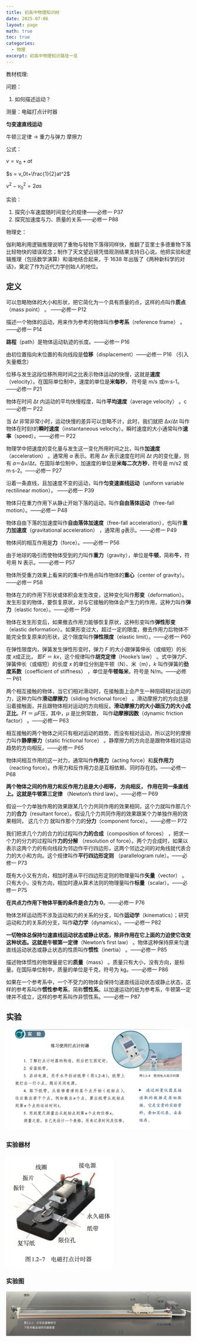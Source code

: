```yaml
---
title: 初高中物理知识树
date: 2025-07-06
layout: page
math: true
toc: true
categories:
  - 物理
excerpt: 初高中物理知识路径一览
---
```


教材梳理:

问题：

1. 如何描述运动？

测量：电磁打点计时器



**匀变速直线运动**

牛顿三定律 $\rightarrow$ 重力与弹力 摩擦力



公式：

$v = v_0 + at$

$s = v_0t+\frac{1}{2}at^2$

$v^2-v_0^2=2as$

实验：

1. 探究小车速度随时间变化的规律——必修一 P37
2. 探究加速度与力、质量的关系——必修一 P88



物理史：

伽利略利用逻辑推理说明了重物与轻物下落得同样快，推翻了亚里士多德重物下落比轻物快的错误观念；制作了天文望远镜凭借观测结果支持日心说。他把实验和逻辑推理（包括数学演算）和谐地结合起来，于 1638 年出版了《两种新科学的对话》，奠定了作为近代力学创始人的地位。



## 定义

可以忽略物体的大小和形状，把它简化为一个具有质量的点，这样的点叫作**质点**（mass point） 。 ——必修一 P12 

描述一个物体的运动，用来作为参考的物体叫作**参考系**（reference frame） 。——必修一 P14

**路程**（path）是物体运动轨迹的长度。——必修一 P16

由初位置指向末位置的有向线段是**位移**（displacement）——必修一 P16 （引入矢量概念）

位移与发生这段位移所用时间之比表示物体运动的快慢，这就是**速度**（velocity）。在国际单位制中，速度的单位是**米每秒**， 符号是 m/s 或m·s-1。——必修一 P21 

物体在时间 Δ*t* 内运动的平均快慢程度，叫作**平均速度**（average velocity） 。c——必修一 P22

当 Δ*t* 非常非常小时，运动快慢的差异可以忽略不计，此时，我们就把 Δx/Δt 叫作物体在时刻t的**瞬时速度**（instantaneous velocity）。瞬时速度的大小通常叫作**速率**（speed）。——必修一 P22

物理学中把速度的变化量与发生这一变化所用时间之比，叫作**加速度**（acceleration） 。通常用 *a* 表示。若用 Δ*v* 表示速度在时间 Δ*t* 内的变化量，则有 *a*＝Δ*v*/Δ*t*。在国际单位制中，加速度的单位是**米每二次方秒**，符号是 m/s2 或 m·s-2。——必修一 P27

沿着一条直线，且加速度不变的运动，叫作**匀变速直线运动**（uniform variable rectilinear motion）。 ——必修一 P39

物体只在重力作用下从静止开始下落的运动，叫作**自由落体运动**（free-fall motion）。——必修一 P48

物体自由下落的加速度叫作**自由落体加速度**（free-fall acceleration），也叫作**重力加速度**（gravitational acceleration） ，通常用 *g*表示。——必修一 P49

物体间的相互作用是**力**（force）。——必修一 P56

由于地球的吸引而使物体受到的力叫作**重力**（gravity），单位是**牛顿**，简称**牛**，符号用 N 表示。——必修一 P57

 物体所受重力效果上看来的的集中作用点叫作物体的**重心**（center of gravity）。——必修一 P58

物体在力的作用下形状或体积会发生改变，这种变化叫作**形变**（deformation）。发生形变的物体，要恢复原状，对与它接触的物体会产生力的作用，这种力叫作**弹力**（elastic force）。——必修一 P59

物体在发生形变后，如果撤去作用力能够恢复原状，这种形变叫作**弹性形变**（elastic deformation）。如果形变过大，超过一定的限度，撤去作用力后物体不能完全恢复原来的形状，这个限度叫作**弹性限度**（elastic limit）。——必修一 P60

在弹性限度内，弹簧发生弹性形变时，弹力 *F* 的大小跟弹簧伸长（或缩短）的长度 *x*成正比， 即*F* ＝ *kx*，这个规律叫作**胡克定律**（Hooke’s law） 。式中弹力*F*、弹簧伸长（或缩短）的长度 *x* 的单位分别是牛顿（N）、米（m），*k* 叫作弹簧的**劲度系数**（coefficient of stiffness） ，单位是**牛顿每米**，符号是 N/m。——必修一 P61

两个相互接触的物体，当它们相对滑动时，在接触面上会产生一种阻碍相对运动的力，这种力叫作**滑动摩擦力**（sliding frictional force） 。滑动摩擦力的方向总是沿着接触面，并且跟物体相对运动的方向相反。**滑动摩擦力的大小跟压力的大小成正比**。*F*f ＝ *μF*压，其中，*μ* 是比例常数， 叫作**动摩擦因数**（dynamic friction factor） 。——必修一 P63

相互接触的两个物体之间只有相对运动的趋势，而没有相对运动，所以这时的摩擦力叫作**静摩擦力**（static frictional force） 。静摩擦力的方向总是跟物体相对运动趋势的方向相反。——必修一 P65

物体间相互作用的这一对力，通常叫作**作用力**（acting force）和**反作用力**（reacting force）。作用力和反作用力总是互相依赖、同时存在的。——必修一 P68

**两个物体之间的作用力和反作用力总是大小相等， 方向相反， 作用在同一条直线上。**这就是**牛顿第三定律** （Newton’s third law）。——必修一 P69

假设一个力单独作用的效果跟某几个力共同作用的效果相同，这个力就叫作那几个力的**合力**（resultant force）。假设几个力共同作用的效果跟某个力单独作用的效果相同， 这几个力 就叫作那个力的**分力**（component force）。——必修一 P72

我们把求几个力的合力的过程叫作**力的合成**（composition of forces） ，把求一个力的分力的过程叫作**力的分解** （resolution of force）。两个力合成时，如果以表示这两个力的有向线段为邻边作平行四边形，这两个邻边之间的对角线就代表合力的大小和方向。这个规律叫作**平行四边形定则** （parallelogram rule）。——必修一 P73

既有大小又有方向，相加时遵从平行四边形定则的物理量叫作**矢量**（vector） 。只有大小，没有方向，相加时遵从算术法则的物理量叫作**标量**（scalar）。——必修一 P75

**在共点力作用下物体平衡的条件是合力为 0**。——必修一 P76

物体怎样运动而不涉及运动和力的关系的分支，叫作**运动学**（kinematics）；研究运动和力的关系的分支，叫作**动力学**（dynamics）。——必修一 P82

**一切物体总保持匀速直线运动状态或静止状态，除非作用在它上面的力迫使它改变这种状态。**这就是**牛顿第一定律**（Newton’s first law） 。物体这种保持原来匀速直线运动状态或静止状态的性质叫作**惯性**（inertia） 。——必修一 P85

描述物体惯性的物理量是它的**质量**（mass） 。质量只有大小，没有方向，是标量。在国际单位制中，质量的单位是千克，符号为 kg。——必修一 P86

如果在一个参考系中，一个不受力的物体会保持匀速直线运动状态或静止状态，这样的参考系叫作**惯性参考系**，简称**惯性系**。以加速运动的纸为参考系，牛顿第一定律并不成立，这样的参考系叫作非惯性系。——必修一 P87





## 实验



![](./实验-练习使用打点计时器.jpg)

### 实验器材



<img src="./实验器材-电磁打点计时器.jpg" alt="实验器材-电磁打点计时器" style="zoom: 50%;" />



### 实验图

![实验图-探究小车运动](./实验图-探究小车运动.jpg)